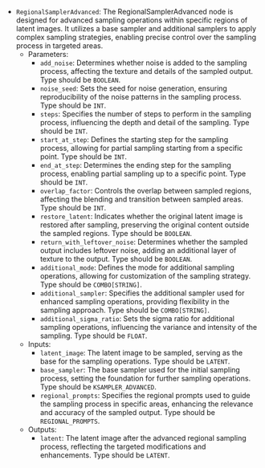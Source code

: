- `RegionalSamplerAdvanced`: The RegionalSamplerAdvanced node is designed for advanced sampling operations within specific regions of latent images. It utilizes a base sampler and additional samplers to apply complex sampling strategies, enabling precise control over the sampling process in targeted areas.
    - Parameters:
        - `add_noise`: Determines whether noise is added to the sampling process, affecting the texture and details of the sampled output. Type should be `BOOLEAN`.
        - `noise_seed`: Sets the seed for noise generation, ensuring reproducibility of the noise patterns in the sampling process. Type should be `INT`.
        - `steps`: Specifies the number of steps to perform in the sampling process, influencing the depth and detail of the sampling. Type should be `INT`.
        - `start_at_step`: Defines the starting step for the sampling process, allowing for partial sampling starting from a specific point. Type should be `INT`.
        - `end_at_step`: Determines the ending step for the sampling process, enabling partial sampling up to a specific point. Type should be `INT`.
        - `overlap_factor`: Controls the overlap between sampled regions, affecting the blending and transition between sampled areas. Type should be `INT`.
        - `restore_latent`: Indicates whether the original latent image is restored after sampling, preserving the original content outside the sampled regions. Type should be `BOOLEAN`.
        - `return_with_leftover_noise`: Determines whether the sampled output includes leftover noise, adding an additional layer of texture to the output. Type should be `BOOLEAN`.
        - `additional_mode`: Defines the mode for additional sampling operations, allowing for customization of the sampling strategy. Type should be `COMBO[STRING]`.
        - `additional_sampler`: Specifies the additional sampler used for enhanced sampling operations, providing flexibility in the sampling approach. Type should be `COMBO[STRING]`.
        - `additional_sigma_ratio`: Sets the sigma ratio for additional sampling operations, influencing the variance and intensity of the sampling. Type should be `FLOAT`.
    - Inputs:
        - `latent_image`: The latent image to be sampled, serving as the base for the sampling operations. Type should be `LATENT`.
        - `base_sampler`: The base sampler used for the initial sampling process, setting the foundation for further sampling operations. Type should be `KSAMPLER_ADVANCED`.
        - `regional_prompts`: Specifies the regional prompts used to guide the sampling process in specific areas, enhancing the relevance and accuracy of the sampled output. Type should be `REGIONAL_PROMPTS`.
    - Outputs:
        - `latent`: The latent image after the advanced regional sampling process, reflecting the targeted modifications and enhancements. Type should be `LATENT`.
